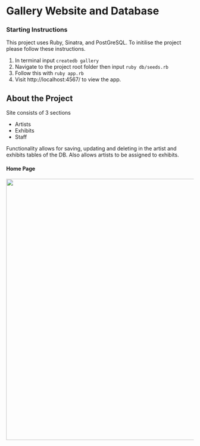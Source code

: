 # Gallery Website and Database

### Starting Instructions

This project uses Ruby, Sinatra, and PostGreSQL. To initilise the project please follow these instructions.

1. In terminal input ``createdb gallery``  
2. Navigate to the project root folder then input ``ruby db/seeds.rb``  
3. Follow this with ``ruby app.rb``  
4. Visit http://localhost:4567/ to view the app.

## About the Project
Site consists of 3 sections
- Artists
- Exhibits
- Staff

Functionality allows for saving, updating and deleting in the artist and exhibits tables of the DB. Also allows artists to be assigned to exhibits.

#### Home Page
<img src="../public/images/Screenshot_HP.png" width=700 />
